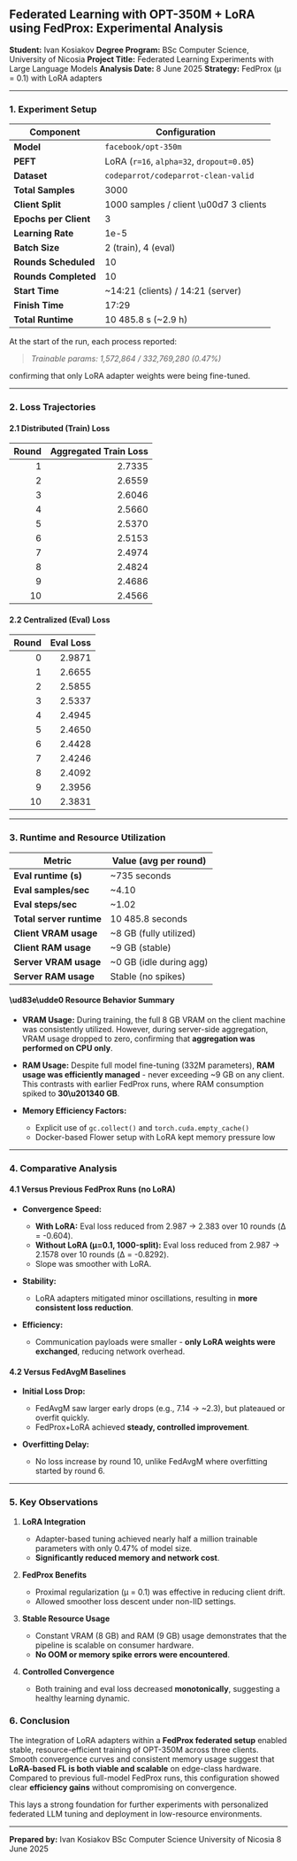 ## **Federated Learning with OPT-350M + LoRA using FedProx: Experimental Analysis**

**Student:** Ivan Kosiakov
**Degree Program:** BSc Computer Science, University of Nicosia
**Project Title:** Federated Learning Experiments with Large Language Models
**Analysis Date:** 8 June 2025
**Strategy:** FedProx (μ = 0.1) with LoRA adapters

---

### **1. Experiment Setup**

| Component             | Configuration                             |
| --------------------- | ----------------------------------------- |
| **Model**             | `facebook/opt-350m`                       |
| **PEFT**              | LoRA (`r=16`, `alpha=32`, `dropout=0.05`) |
| **Dataset**           | `codeparrot/codeparrot-clean-valid`       |
| **Total Samples**     | 3000                                      |
| **Client Split**      | 1000 samples / client \u00d7 3 clients    |
| **Epochs per Client** | 3                                         |
| **Learning Rate**     | 1e-5                                      |
| **Batch Size**        | 2 (train), 4 (eval)                       |
| **Rounds Scheduled**  | 10                                        |
| **Rounds Completed**  | 10                                        |
| **Start Time**        | \~14:21 (clients) / 14:21 (server)        |
| **Finish Time**       | 17:29                                     |
| **Total Runtime**     | 10 485.8 s (\~2.9 h)                      |

At the start of the run, each process reported:

> *Trainable params: 1,572,864 / 332,769,280 (0.47%)*

confirming that only LoRA adapter weights were being fine-tuned.

---

### **2. Loss Trajectories**

#### 2.1 Distributed (Train) Loss

| Round | Aggregated Train Loss |
| ----: | --------------------: |
|     1 |                2.7335 |
|     2 |                2.6559 |
|     3 |                2.6046 |
|     4 |                2.5660 |
|     5 |                2.5370 |
|     6 |                2.5153 |
|     7 |                2.4974 |
|     8 |                2.4824 |
|     9 |                2.4686 |
|    10 |                2.4566 |

#### 2.2 Centralized (Eval) Loss

| Round | Eval Loss |
| ----: | --------: |
|     0 |    2.9871 |
|     1 |    2.6655 |
|     2 |    2.5855 |
|     3 |    2.5337 |
|     4 |    2.4945 |
|     5 |    2.4650 |
|     6 |    2.4428 |
|     7 |    2.4246 |
|     8 |    2.4092 |
|     9 |    2.3956 |
|    10 |    2.3831 |

---

### **3. Runtime and Resource Utilization**

| Metric                   | Value (avg per round)    |
| ------------------------ | ------------------------ |
| **Eval runtime (s)**     | \~735 seconds            |
| **Eval samples/sec**     | \~4.10                   |
| **Eval steps/sec**       | \~1.02                   |
| **Total server runtime** | 10 485.8 seconds         |
| **Client VRAM usage**    | \~8 GB (fully utilized)  |
| **Client RAM usage**     | \~9 GB (stable)          |
| **Server VRAM usage**    | \~0 GB (idle during agg) |
| **Server RAM usage**     | Stable (no spikes)       |

#### \ud83e\udde0 **Resource Behavior Summary**

* **VRAM Usage:** During training, the full 8 GB VRAM on the client machine was consistently utilized. However, during server-side aggregation, VRAM usage dropped to zero, confirming that **aggregation was performed on CPU only**.
* **RAM Usage:** Despite full model fine-tuning (332M parameters), **RAM usage was efficiently managed** - never exceeding \~9 GB on any client. This contrasts with earlier FedProx runs, where RAM consumption spiked to **30\u201340 GB**.
* **Memory Efficiency Factors:**

  * Explicit use of `gc.collect()` and `torch.cuda.empty_cache()`
  * Docker-based Flower setup with LoRA kept memory pressure low

---

### **4. Comparative Analysis**

#### 4.1 Versus Previous FedProx Runs (no LoRA)

* **Convergence Speed:**

  * **With LoRA:** Eval loss reduced from 2.987 → 2.383 over 10 rounds (Δ = -0.604).
  * **Without LoRA (μ=0.1, 1000-split):** Eval loss reduced from 2.987 → 2.1578 over 10 rounds (Δ = -0.8292).
  * Slope was smoother with LoRA.

* **Stability:**

  * LoRA adapters mitigated minor oscillations, resulting in **more consistent loss reduction**.

* **Efficiency:**

  * Communication payloads were smaller - **only LoRA weights were exchanged**, reducing network overhead.

#### 4.2 Versus FedAvgM Baselines

* **Initial Loss Drop:**

  * FedAvgM saw larger early drops (e.g., 7.14 → \~2.3), but plateaued or overfit quickly.
  * FedProx+LoRA achieved **steady, controlled improvement**.

* **Overfitting Delay:**

  * No loss increase by round 10, unlike FedAvgM where overfitting started by round 6.

---

### **5. Key Observations**

1. **LoRA Integration**

   * Adapter-based tuning achieved nearly half a million trainable parameters with only 0.47% of model size.
   * **Significantly reduced memory and network cost**.

2. **FedProx Benefits**

   * Proximal regularization (μ = 0.1) was effective in reducing client drift.
   * Allowed smoother loss descent under non-IID settings.

3. **Stable Resource Usage**

   * Constant VRAM (8 GB) and RAM (9 GB) usage demonstrates that the pipeline is scalable on consumer hardware.
   * **No OOM or memory spike errors were encountered**.

4. **Controlled Convergence**

   * Both training and eval loss decreased **monotonically**, suggesting a healthy learning dynamic.



### **6. Conclusion**

The integration of LoRA adapters within a **FedProx federated setup** enabled stable, resource-efficient training of OPT-350M across three clients. Smooth convergence curves and consistent memory usage suggest that **LoRA-based FL is both viable and scalable** on edge-class hardware. Compared to previous full-model FedProx runs, this configuration showed clear **efficiency gains** without compromising on convergence.

This lays a strong foundation for further experiments with personalized federated LLM tuning and deployment in low-resource environments.

---

**Prepared by:**
Ivan Kosiakov
BSc Computer Science
University of Nicosia
8 June 2025
